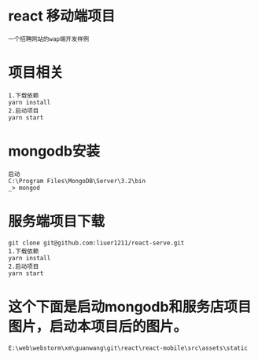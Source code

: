 # react 移动端项目
    一个招聘网站的wap端开发样例
# 项目相关
    1.下载依赖
    yarn install
    2.启动项目
    yarn start
# mongodb安装
    启动
    C:\Program Files\MongoDB\Server\3.2\bin
    _> mongod
# 服务端项目下载 
    git clone git@github.com:liuer1211/react-serve.git
    1.下载依赖
    yarn install
    2.启动项目
    yarn start
# 这个下面是启动mongodb和服务店项目图片，启动本项目后的图片。
    E:\web\webstorm\xm\guanwang\git\react\react-mobile\src\assets\static
